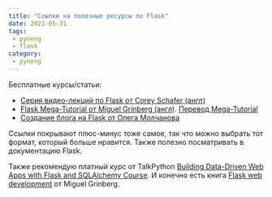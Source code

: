 ```yaml
---
title: "Ссылки на полезные ресурсы по Flask"
date: 2021-05-31
tags:
 - pyneng
 - flask
category:
 - pyneng
---
```


Бесплатные курсы/статьи:

* [Серия видео-лекций по Flask от Corey Schafer (англ)](https://www.youtube.com/playlist?list=PL-osiE80TeTs4UjLw5MM6OjgkjFeUxCYH)
* [Flask Mega-Tutorial от Miguel Grinberg (англ)](https://blog.miguelgrinberg.com/post/the-flask-mega-tutorial-part-i-hello-world). [Перевод Mega-Tutorial](https://habr.com/ru/post/346306/)
* [Создание блога на Flask от Олега Молчанова](https://www.youtube.com/playlist?list=PLlWXhlUMyooZr5R2u2Zwxt6Pw6iwBo5y5)

Cсылки покрывают плюс-минус тоже самое, так что можно выбрать тот формат, который больше нравится. Также полезно посматривать в документацию Flask.

Также рекомендую платный курс от TalkPython
[Building Data-Driven Web Apps with Flask and SQLAlchemy Course](https://training.talkpython.fm/courses/explore_flask/building-data-driven-web-applications-in-python-with-flask-sqlalchemy-and-bootstrap).
И конечно есть книга [Flask web development](https://learning.oreilly.com/library/view/flask-web-development/9781491991725/) от Miguel Grinberg.
